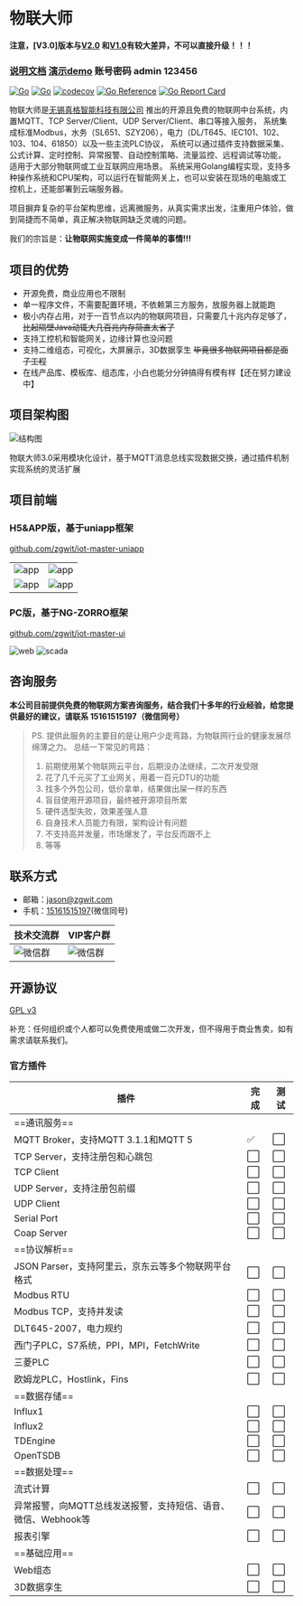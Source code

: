 # 物联大师

**注意，[V3.0]版本与[V2.0](https://github.com/zgwit/iot-master/tree/v1)
和[V1.0](https://github.com/zgwit/iot-master/tree/v1)有较大差异，不可以直接升级！！！**

### [说明文档](https://iot-master.com/manual)  [演示demo](http://demo.iot-master.com:8080/) 账号密码 admin 123456

[![Go](https://github.com/zgwit/iot-master/actions/workflows/go.yml/badge.svg)](https://github.com/zgwit/iot-master/actions/workflows/go.yml)
[![Go](https://github.com/zgwit/iot-master/actions/workflows/codeql-analysis.yml/badge.svg)](https://github.com/zgwit/iot-master/actions/workflows/codeql-analysis.yml)
[![codecov](https://codecov.io/gh/zgwit/iot-master/branch/main/graph/badge.svg?token=AK5TD8KQ5C)](https://codecov.io/gh/zgwit/iot-master)
[![Go Reference](https://pkg.go.dev/badge/github.com/zgwit/iot-master.svg)](https://pkg.go.dev/github.com/zgwit/iot-master)
[![Go Report Card](https://goreportcard.com/badge/github.com/zgwit/iot-master)](https://goreportcard.com/report/github.com/zgwit/iot-master)

物联大师是[无锡真格智能科技有限公司](https://labs.zgwit.com)
推出的开源且免费的物联网中台系统，内置MQTT、TCP Server/Client、UDP Server/Client、串口等接入服务，
系统集成标准Modbus，水务（SL651、SZY206），电力（DL/T645、IEC101、102、103、104、61850）以及一些主流PLC协议，
系统可以通过插件支持数据采集、公式计算、定时控制、异常报警、自动控制策略、流量监控、远程调试等功能，
适用于大部分物联网或工业互联网应用场景。
系统采用Golang编程实现，支持多种操作系统和CPU架构，可以运行在智能网关上，也可以安装在现场的电脑或工控机上，还能部署到云端服务器。

项目摒弃复杂的平台架构思维，远离微服务，从真实需求出发，注重用户体验，做到简捷而不简单，真正解决物联网缺乏灵魂的问题。

我们的宗旨是：**让物联网实施变成一件简单的事情!!!**

## 项目的优势

- 开源免费，商业应用也不限制
- 单一程序文件，不需要配置环境，不依赖第三方服务，放服务器上就能跑
- 极小内存占用，对于一百节点以内的物联网项目，只需要几十兆内存足够了，~~比起隔壁Java动辄大几百兆内存简直太省了~~
- 支持工控机和智能网关，边缘计算也没问题
- 支持二维组态，可视化，大屏展示，3D数据孪生 ~~毕竟很多物联网项目都是面子工程~~
- 在线产品库、模板库、组态库，小白也能分分钟搞得有模有样【还在努力建设中】

## 项目架构图

![结构图](https://iot-master.com/frame.jpg)

物联大师3.0采用模块化设计，基于MQTT消息总线实现数据交换，通过插件机制实现系统的灵活扩展

## 项目前端

### H5&APP版，基于uniapp框架

[github.com/zgwit/iot-master-uniapp](https://github.com/zgwit/iot-master-uniapp)

|                                         |                                         |
|-----------------------------------------|-----------------------------------------|
| ![app](https://iot-master.com/app1.png) | ![app](https://iot-master.com/app2.png) |
| ![app](https://iot-master.com/app3.png) | ![app](https://iot-master.com/app4.png) |

### PC版，基于NG-ZORRO框架

[github.com/zgwit/iot-master-ui](https://github.com/zgwit/iot-master-ui)

![web](https://iot-master.com/web1.jpg)
![scada](https://iot-master.com/hmi-editor.png)

## 咨询服务

**本公司目前提供免费的物联网方案咨询服务，结合我们十多年的行业经验，给您提供最好的建议，请联系 15161515197（微信同号）**

> PS. 提供此服务的主要目的是让用户少走弯路，为物联网行业的健康发展尽绵薄之力。
> 总结一下常见的弯路：
> 1. 前期使用某个物联网云平台，后期没办法继续，二次开发受限
> 2. 花了几千元买了工业网关，用着一百元DTU的功能
> 3. 找多个外包公司，低价拿单，结果做出屎一样的东西
> 4. 盲目使用开源项目，最终被开源项目所累
> 5. 硬件选型失败，效果差强人意
> 6. 自身技术人员能力有限，架构设计有问题
> 7. 不支持高并发量，市场爆发了，平台反而跟不上
> 8. 等等

## 联系方式

- 邮箱：[jason@zgwit.com](mailto:jason@zgwit.com)
- 手机：[15161515197](tel:15161515197)(微信同号)

| 技术交流群                                   | VIP客户群                                 |
|-----------------------------------------|----------------------------------------|
| ![微信群](https://iot-master.com/tech.png) | ![微信群](https://iot-master.com/vip.png) |

## 开源协议

[GPL v3](https://github.com/zgwit/iot-master/blob/main/LICENSE)

补充：任何组织或个人都可以免费使用或做二次开发，但不得用于商业售卖，如有需求请联系我们。


### 官方插件

| 插件                                   | 完成  | 测试  |
|--------------------------------------|-----|-----|
| ==通讯服务==                             |     |     |
| MQTT Broker，支持MQTT 3.1.1和MQTT 5      | ✅   | ⬜   |
| TCP Server，支持注册包和心跳包                 | ⬜   | ⬜   |
| TCP Client                           | ⬜   | ⬜   |
| UDP Server，支持注册包前缀                   | ⬜   | ⬜   |
| UDP Client                           | ⬜   | ⬜   |
| Serial Port                          | ⬜   | ⬜   |
| Coap Server                          | ⬜   | ⬜   |
| ==协议解析==                             |     |     |
| JSON Parser，支持阿里云，京东云等多个物联网平台格式      | ⬜   | ⬜   |
| Modbus RTU                           | ⬜   | ⬜   |
| Modbus TCP，支持并发读                     | ⬜   | ⬜   |
| DLT645-2007，电力规约                     | ⬜   | ⬜   |
| 西门子PLC，S7系统，PPI，MPI，FetchWrite       | ⬜   | ⬜   |
| 三菱PLC                                | ⬜   | ⬜   |
| 欧姆龙PLC，Hostlink，Fins                 | ⬜   | ⬜   |
| ==数据存储==                             |     |     |
| Influx1                              | ⬜   | ⬜   |
| Influx2                              | ⬜   | ⬜   |
| TDEngine                             | ⬜   | ⬜   |
| OpenTSDB                             | ⬜   | ⬜   |
| ==数据处理==                             |     |     |
| 流式计算                                 | ⬜   | ⬜   |
| 异常报警，向MQTT总线发送报警，支持短信、语音、微信、Webhook等 | ⬜   | ⬜   |
| 报表引擎                                 | ⬜   | ⬜   |
| ==基础应用==                             |     |     |
| Web组态                                | ⬜   | ⬜   |
| 3D数据孪生                               | ⬜   | ⬜   |

